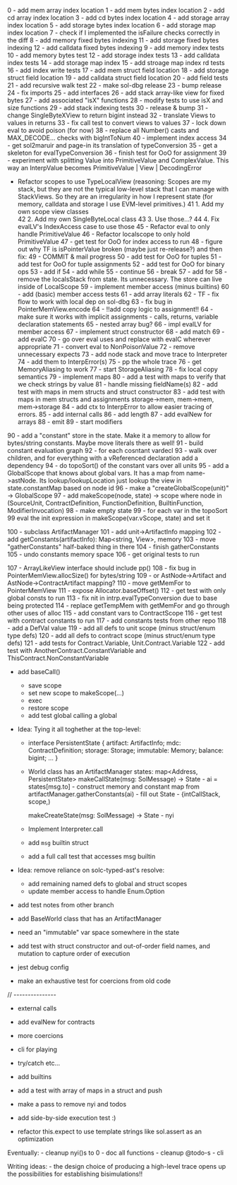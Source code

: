 0 - add mem array index location
1 - add mem bytes index location
2 - add cd array index location
3 - add cd bytes index location
4 - add storage array index location
5 - add storage bytes index location
6 - add storage map index location
7 - check if I implemented the isFailure checks correctly in the diff
8 - add memory fixed bytes indexing
11 - add storage fixed bytes indexing
12 - add calldata fixed bytes indexing
9 - add memory index tests
10 - add memory bytes test 
12 - add storage index tests
13 - add calldata index tests
14 - add storage map index
15 - add stroage map index rd tests
16 - add index write tests
17 - add mem struct field location
18 - add storage struct field location
19 - add calldata struct field location
20 - add field tests
21 - add recursive walk test
22 - make sol-dbg release
23 - bump release
24 - fix imports
25 - add interfaces
26 - add stack array-like view for fixed bytes
27 - add associated "isX" functions
28 - modify tests to use isX and size functions
29 - add stack indexing tests
30 - release & bump
31  - change SingleByteXView to return bigint instead
32 - translate Views to values in returns
33 - fix call test to convert views to values
37 - lock down eval to avoid poison (for now)
38 - replace all Number() casts and MAX_DECODE... checks with bigIntToNum
40 - implement index access
34    - get sol2maruir and page-in its translation of typeConversion
35    - get a skeleton for evalTypeConversion
36    - finish test for OoO for assignment
39 - experiment with splitting Value into PrimitiveValue and ComplexValue. This way an InterpValue becomes PrimitiveValue | View | DecodingError
   - Refactor scopes to use TypeLocalView (reasoning: Scopes are my stack, but they are not the typical low-level stack that I can manage with StackViews. So they are an irregularity in how I represent state (for memory, calldata and storage I use EVM-level primitives.)
41    1. Add my own scope view classes  
42    2. Add my own SingleByteLocal class
43    3. Use those...?
44    4. Fix evalLV's IndexAccess case to use those
45 - Refactor eval to only handle PrimitiveValue
46 - Refactor localscope to only hold PrimitiveValue
47 - get test for OoO for index access to run
48 - figure out why TF is isPointerValue broken (maybe just re-release?) and then fix:
49 - COMMIT & mail progress
50 - add test for OoO for tuples
51 - add test for OoO for tuple assignments
52 - add test for OoO for binary ops
53 - add if
54 - add while
55 - continue
56 - break
57 - add for
58 - remove the localsStack from state. Its unnecessary. The store can live inside of LocalScope
59 - implement member access (minus builtins)
60 - add (basic) member access tests
61 - add array literals
62 - TF - fix flow to work with local dep on sol-dbg
63 - fix bug in PointerMemView.encode
64 - !!add copy logic to assignment!!
64    - make sure it works with implicit assignments - calls, returns, variable declaration statements
65    - nested array bug?
66    - impl evalLV for member access
67 - implement struct constructor
68 - add match
69 - add evalC
70 - go over eval uses and replace with evalC wherever appropriate
71 - convert eval to NonPoisonValue
72 - remove unnecessary expects
73 - add node stack and move trace to Interpreter
74 - add them to InterpError(s)
75 - pp the whole trace
76 - get MemoryAliasing to work
77 - start StorageAliasing
78 - fix local copy semantics
79 - implement maps
80 - add a test with maps to verify that we check strings by value
81 - handle missing fieldName(s)
82 - add test with maps in mem structs and struct constructor
83 - add test with maps in mem structs and assignments storage->mem, mem->mem, mem->storage
84 - add ctx to InterpError to allow easier tracing of errors.
85 - add internal calls
86 - add length
87 - add evalNew for arrays
88 - emit
89 - start modifiers

90 - add a "constant" store in the state. Make it a memory to allow for bytes/string constants. Maybe move literals there as well!
91 - build constant evaluation graph
92    - for each cosntant vardecl
93        - walk over children, and for everything with a vReferenced declaration add a dependency
94 - do topoSort() of the constant vars over all units
95 - add a GlobalScope that knows about global vars. It has a map from name->astNode. Its lookup/lookupLocation just lookup the view in state.constantMap based on node id
96 - make a "createGlobalScope(unit)" -> GlobalScope
97 - add makeScope(node, state) -> scope where node in (SourceUnit, ContractDefinition, FunctionDefinition, BuiltinFunction, ModifierInvocation)
98 - make empty state
99 - for each var in the topoSort 
99    eval the init expression in makeScope(var.vScope, state) and set it

100 - subclass ArtifactManager
101 - add unit->ArtifactInfo mapping
102 - add getConstants(artifactInfo): Map<string, View>, memory
103 - move "gatherConstants" half-baked thing in there
104 - finish gatherConstants
105 - undo constants memory space
106 - get original tests to run

107 - ArrayLikeView interface should include pp()
108 - fix bug in PointerMemView.allocSize() for bytes/string
109 - or AstNode->Artifact and AstNode->ContractArtifact mapping?
110 - move getMemFor to PointerMemView
111 - expose Allocator.baseOffset()
112 - get test with only global consts to run
113 - fix nit in intrp.evalTypeConversion due to base being protected
114 - replace getTempMem with getMemFor and go through other uses of alloc
115 - add constant vars to ContractScope
116 - get test with contract constants to run
117 - add constants tests from other repo
118 - add a DefVal value
119 - add all defs to unit scope (minus struct/enum type defs)
120 - add all defs to contract scope (minus struct/enum type defs)
121 - add tests for Contract.Variable, Unit.Contract.Variable
122 - add test with AnotherContract.ConstantVariable and ThisContract.NonConstantVariable

- add baseCall()
    - save scope
    - set new scope to makeScope(...)
    - exec
    - restore scope
    - add test global calling a global

- Idea: Tying it all toghether at the top-level:
    - interface PersistentState {
        artifact: ArtifactInfo;
        mdc: ContractDefinition;
        storage: Storage;
        immutable: Memory;
        balance: bigint;
        ...
      }
    - World class has an ArtifactManager
        states: map<Address, PersistentState>
        makeCallState(msg: SolMessage) -> State
            - ai = states[msg.to]
            - construct memory and constant map from artifactManager.gatherConstants(ai)
            - fill out State - {intCallStack, scope,)
            
        makeCreateState(msg: SolMessage) -> State
            - nyi

    - Implement Interpreter.call
    - add `msg` builtin struct

    - add a full call test that accesses msg builtin

- Idea: remove reliance on solc-typed-ast's resolve:
    - add remaining named defs to global and struct scopes
    - update member access to handle Enum.Option

- add test notes from other branch
- add BaseWorld class that has an ArtifactManager

- need an "immutable" var space somewhere in the state

- add test with struct constructor and out-of-order field names, and mutation to capture order of execution
- jest debug config

- make an exhaustive test for coercions from old code

// ---------------
- external calls
- add evalNew for contracts
- more coercions
- cli for playing
- try/catch etc...
- add builtins
- add a test with array of maps in a struct and push


- make a pass to remove nyi and todos
- add side-by-side execution test :)
- refactor this.expect to use template strings like sol.assert as an optimization

Eventually:
    - cleanup nyi()s to 0
    - doc all functions
    - cleanup @todo-s
    - cli

Writing ideas:
    - the design choice of producing a high-level trace opens up the possibilities for establishing bisimulations!!
